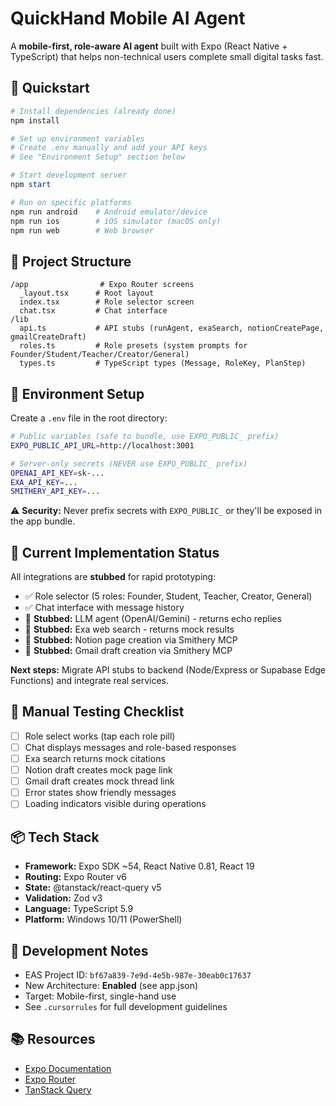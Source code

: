 # QuickHand Mobile AI Agent

A **mobile-first, role-aware AI agent** built with Expo (React Native + TypeScript) that helps non-technical users complete small digital tasks fast.

## 🚀 Quickstart

```powershell
# Install dependencies (already done)
npm install

# Set up environment variables
# Create .env manually and add your API keys
# See "Environment Setup" section below

# Start development server
npm start

# Run on specific platforms
npm run android    # Android emulator/device
npm run ios        # iOS simulator (macOS only)
npm run web        # Web browser
```

## 📁 Project Structure

```
/app                # Expo Router screens
  _layout.tsx      # Root layout
  index.tsx        # Role selector screen
  chat.tsx         # Chat interface
/lib
  api.ts           # API stubs (runAgent, exaSearch, notionCreatePage, gmailCreateDraft)
  roles.ts         # Role presets (system prompts for Founder/Student/Teacher/Creator/General)
  types.ts         # TypeScript types (Message, RoleKey, PlanStep)
```

## 🔧 Environment Setup

Create a `.env` file in the root directory:

```bash
# Public variables (safe to bundle, use EXPO_PUBLIC_ prefix)
EXPO_PUBLIC_API_URL=http://localhost:3001

# Server-only secrets (NEVER use EXPO_PUBLIC_ prefix)
OPENAI_API_KEY=sk-...
EXA_API_KEY=...
SMITHERY_API_KEY=...
```

⚠️ **Security:** Never prefix secrets with `EXPO_PUBLIC_` or they'll be exposed in the app bundle.

## 🎯 Current Implementation Status

All integrations are **stubbed** for rapid prototyping:

- ✅ Role selector (5 roles: Founder, Student, Teacher, Creator, General)
- ✅ Chat interface with message history
- 🚧 **Stubbed:** LLM agent (OpenAI/Gemini) - returns echo replies
- 🚧 **Stubbed:** Exa web search - returns mock results
- 🚧 **Stubbed:** Notion page creation via Smithery MCP
- 🚧 **Stubbed:** Gmail draft creation via Smithery MCP

**Next steps:** Migrate API stubs to backend (Node/Express or Supabase Edge Functions) and integrate real services.

## 🧪 Manual Testing Checklist

- [ ] Role select works (tap each role pill)
- [ ] Chat displays messages and role-based responses
- [ ] Exa search returns mock citations
- [ ] Notion draft creates mock page link
- [ ] Gmail draft creates mock thread link
- [ ] Error states show friendly messages
- [ ] Loading indicators visible during operations

## 📦 Tech Stack

- **Framework:** Expo SDK ~54, React Native 0.81, React 19
- **Routing:** Expo Router v6
- **State:** @tanstack/react-query v5
- **Validation:** Zod v3
- **Language:** TypeScript 5.9
- **Platform:** Windows 10/11 (PowerShell)

## 🔨 Development Notes

- EAS Project ID: `bf67a839-7e9d-4e5b-987e-30eab0c17637`
- New Architecture: **Enabled** (see app.json)
- Target: Mobile-first, single-hand use
- See `.cursorrules` for full development guidelines

## 📚 Resources

- [Expo Documentation](https://docs.expo.dev/)
- [Expo Router](https://docs.expo.dev/router/introduction/)
- [TanStack Query](https://tanstack.com/query/latest)
